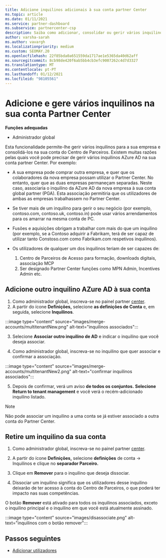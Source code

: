 ```yaml
---
title: Adicione inquilinos adicionais à sua conta partner Center
ms.topic: article
ms.date: 01/11/2021
ms.service: partner-dashboard
ms.subservice: partnercenter-csp
description: Saiba como adicionar, consolidar ou gerir vários inquilinos AZure AD na sua conta partner Center. Saiba também sobre algumas das razões pelas quais poderá querer fazê-lo.
author: varsha-sarah
ms.author: vavargh
ms.localizationpriority: medium
ms.custom: SEOMAY.20
ms.openlocfilehash: 22f85bda0a651559da1717ae1e5365da40d62aff
ms.sourcegitcommit: 8cb98de420f6ab5bb4cb3efc9007262c4d7d3327
ms.translationtype: MT
ms.contentlocale: pt-PT
ms.lasthandoff: 01/12/2021
ms.locfileid: "98105561"
---
```

# <a name="add-and-manage-multiple-tenants-in-your-partner-center-account"></a>Adicione e gere vários inquilinos na sua conta Partner Center


**Funções adequadas**

- Administrador global

Esta funcionalidade permite-lhe gerir vários inquilinos para a sua empresa e consolidá-los na sua conta do Centro de Parceiros. Existem muitas razões pelas quais você pode precisar de gerir vários inquilinos AZure AD na sua conta partner Center. Por exemplo:

- A sua empresa pode comprar outra empresa, e quer que os colaboradores da nova empresa possam utilizar o Partner Center. No entanto, quer que as duas empresas permaneçam separadas. Neste caso, associaria o inquilino da AZure AD da nova empresa à sua conta global partner (PGA). Esta associação permitiria que os utilizadores de ambas as empresas trabalhassem no Partner Center.

- Se tiver mais de um inquilino para gerir o seu negócio (por exemplo, contoso.com, contoso.uk, contoso.in) pode usar vários arrendamentos para os amarrar na mesma conta de PC.

- Fusões e aquisições obrigam a trabalhar com mais do que um inquilino (por exemplo, se a Contoso adquirir a Fabrikam, terá de ser capaz de utilizar tanto Constoso.com como Fabrikam.com respetivos inquilinos).

- Os utilizadores de qualquer um dos inquilinos teriam de ser capazes de:
    1.  Centro de Parceiros de Acesso para formação, downloads digitais, associação MCP
    2.  Ser designado Partner Center funções como MPN Admin, Incentives Admin etc.


## <a name="add-another-azure-ad-tenant-to-your-account"></a>Adicione outro inquilino AZure AD à sua conta

1. Como administrador global, inscreva-se no painel partner [center](https://partner.microsoft.com/dashboard).
1. A partir do ícone **Definições,** selecione **as definições de Conta** e, em seguida, selecione **Inquilinos**.
 
:::image type="content" source="images/merge-accounts/multitenantNew.png" alt-text="inquilinos associados"::: 

3. Selecione **Associar outro inquilino de AD** e indicar o inquilino que você deseja associar.

1. Como administrador global, inscreva-se no inquilino que quer associar e confirmar a associação. 

:::image type="content" source="images/merge-accounts/multitenantNew2.png" alt-text="confirmar inquilinos associados"::: 

5. Depois de confirmar, verá um aviso **de todos os conjuntos.**  **Selecione Return to tenant management** e você verá o recém-adicionado inquilino listado. 
 

>[!NOTE]
>Não pode associar um inquilino a uma conta se já estiver associado a outra conta do Partner Center.


## <a name="remove-a-tenant-from-your-account"></a>Retire um inquilino da sua conta
 
1. Como administrador global, inscreva-se no painel partner [center](https://partner.microsoft.com/dashboard).

1. A partir do ícone **Definições,** selecione **definições** de conta -> Inquilinos e clique no **separador Parceiro.**
 
3. Clique em **Remover** para o inquilino que deseja dissociar.

4. Dissociar um inquilino significa que os utilizadores desse inquilino deixarão de ter acesso à conta do Centro de Parceiros, o que poderá ter impacto nas suas competências. 

O botão **Remover** está ativado para todos os inquilinos associados, exceto o inquilino principal e o inquilino em que você está atualmente assinado.

:::image type="content" source="images/disassociate.png" alt-text="inquilinos com o botão remover":::
 

## <a name="next-steps"></a>Passos seguintes

- [Adicionar utilizadores](create-user-accounts-and-set-permissions.md)






